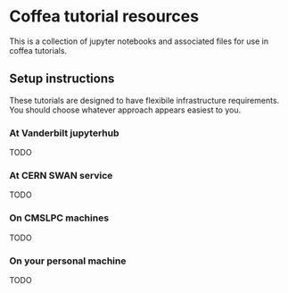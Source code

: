 # Coffea tutorial resources
This is a collection of jupyter notebooks and associated files for use in coffea tutorials.

## Setup instructions
These tutorials are designed to have flexibile infrastructure requirements.
You should choose whatever approach appears easiest to you.

### At Vanderbilt jupyterhub
TODO

### At CERN SWAN service
TODO

### On CMSLPC machines
TODO

### On your personal machine
TODO
